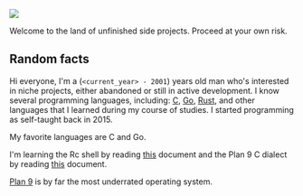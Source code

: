 ![](https://img.shields.io/github/last-commit/EdoardoLaGreca/EdoardoLaGreca?label=last%20change)

Welcome to the land of unfinished side projects. Proceed at your own risk.

## Random facts

Hi everyone, I'm a (`<current_year> - 2001`) years old man who's interested in niche projects, either abandoned or still in active development. I know several programming languages, including: [C](https://en.wikipedia.org/wiki/C_(programming_language)), [Go](https://golang.org/), [Rust](https://www.rust-lang.org/), and other languages that I learned during my course of studies. I started programming as self-taught back in 2015.

My favorite languages are C and Go.

I'm learning the Rc shell by reading [this](http://doc.cat-v.org/plan_9/4th_edition/papers/rc) document and the Plan 9 C dialect by reading [this](http://doc.cat-v.org/plan_9/programming/c_programming_in_plan_9) document.

[Plan 9](https://en.wikipedia.org/wiki/Plan_9_from_Bell_Labs) is by far the most underrated operating system.
